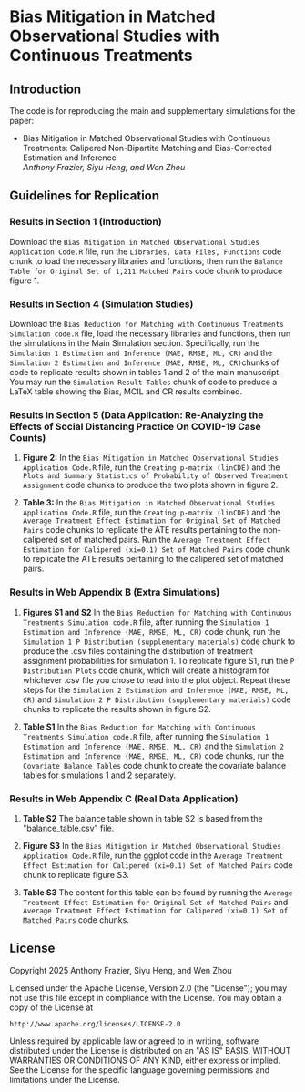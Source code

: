# Bias Mitigation in Matched Observational Studies with Continuous Treatments

## Introduction

The code is for reproducing the main and supplementary simulations for the paper:

* Bias Mitigation in Matched Observational Studies with Continuous Treatments: Calipered Non-Bipartite Matching and Bias-Corrected Estimation and Inference
<br /><i>Anthony Frazier, Siyu Heng, and Wen Zhou</i><br>

## Guidelines for Replication

### Results in Section 1 (Introduction)

Download the `Bias Mitigation in Matched Observational Studies Application Code.R` file, run the `Libraries, Data Files, Functions` code chunk to load the necessary libraries and functions, then run the `Balance Table for Original Set of 1,211 Matched Pairs` code chunk to produce figure 1. 

### Results in Section 4 (Simulation Studies)
  
Download the `Bias Reduction for Matching with Continuous Treatments Simulation code.R` file, load the necessary libraries and functions, then run the simulations in the Main Simulation section. Specifically, run the `Simulation 1 Estimation and Inference (MAE, RMSE, ML, CR)` and the `Simulation 2 Estimation and Inference (MAE, RMSE, ML, CR)`chunks of code to replicate results shown in tables 1 and 2 of the main manuscript. You may run the `Simulation Result Tables` chunk of code to produce a LaTeX table showing the Bias, MCIL and CR results combined. 

### Results in Section 5 (Data Application: Re-Analyzing the Effects of Social Distancing Practice On COVID-19 Case Counts)

1) **Figure 2:** In the `Bias Mitigation in Matched Observational Studies Application Code.R` file, run the `Creating p-matrix (linCDE)` and the `Plots and Summary Statistics of Probability of Observed Treatment Assignment` code chunks to produce the two plots shown in figure 2.

2) **Table 3:** In the `Bias Mitigation in Matched Observational Studies Application Code.R` file, run the `Creating p-matrix (linCDE)` and the `Average Treatment Effect Estimation for Original Set of Matched Pairs` code chunks to replicate the ATE results pertaining to the non-calipered set of matched pairs. Run the `Average Treatment Effect Estimation for Calipered (xi=0.1) Set of Matched Pairs` code chunk to replicate the ATE results pertaining to the calipered set of matched pairs. 

### Results in Web Appendix B (Extra Simulations)

1) **Figures S1 and S2** In the `Bias Reduction for Matching with Continuous Treatments Simulation code.R` file, after running the `Simulation 1 Estimation and Inference (MAE, RMSE, ML, CR)` code chunk, run the `Simulation 1 P Distribution (supplementary materials)` code chunk to produce the .csv files containing the distribution of treatment assignment probabilities for simulation 1. To replicate figure S1, run the `P Distribution Plots` code chunk, which will create a histogram for whichever .csv file you chose to read into the plot object. Repeat these steps for the `Simulation 2 Estimation and Inference (MAE, RMSE, ML, CR)` and `Simulation 2 P Distribution (supplementary materials)` code chunks to replicate the results shown in figure S2.

2) **Table S1** In the `Bias Reduction for Matching with Continuous Treatments Simulation code.R` file, after running the `Simulation 1 Estimation and Inference (MAE, RMSE, ML, CR)` and the `Simulation 2 Estimation and Inference (MAE, RMSE, ML, CR)` code chunks, run the `Covariate Balance Tables` code chunk to create the covariate balance tables for simulations 1 and 2 separately.

### Results in Web Appendix C (Real Data Application)

1) **Table S2** The balance table shown in table S2 is based from the "balance_table.csv" file.

2) **Figure S3** In the `Bias Mitigation in Matched Observational Studies Application Code.R` file, run the ggplot code in the `Average Treatment Effect Estimation for Calipered (xi=0.1) Set of Matched Pairs` code chunk to replicate figure S3.

3) **Table S3** The content for this table can be found by running the `Average Treatment Effect Estimation for Original Set of Matched Pairs` and `Average Treatment Effect Estimation for Calipered (xi=0.1) Set of Matched Pairs` code chunks. 

## License
Copyright 2025 Anthony Frazier, Siyu Heng, and Wen Zhou

Licensed under the Apache License, Version 2.0 (the "License");
you may not use this file except in compliance with the License.
You may obtain a copy of the License at

    http://www.apache.org/licenses/LICENSE-2.0

Unless required by applicable law or agreed to in writing, software
distributed under the License is distributed on an "AS IS" BASIS,
WITHOUT WARRANTIES OR CONDITIONS OF ANY KIND, either express or implied.
See the License for the specific language governing permissions and
limitations under the License.
